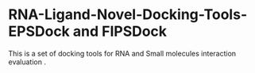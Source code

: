 # RNA-Ligand-Novel-Docking-Tools-EPSDock and FIPSDock
This is a set of docking tools for RNA and Small molecules interaction evaluation .
